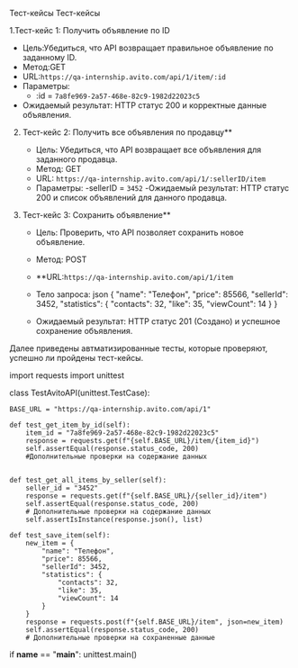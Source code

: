 Тест-кейсы
Тест-кейсы

1.Тест-кейс 1: Получить объявление по ID
   - Цель:Убедиться, что API возвращает правильное объявление по заданному ID.
   - Метод:GET
   - URL:`https://qa-internship.avito.com/api/1/item/:id`
   - Параметры:
     - :id = `7a8fe969-2a57-468e-82c9-1982d22023c5`
   - Ожидаемый результат: HTTP статус 200 и корректные данные объявления.

2. Тест-кейс 2: Получить все объявления по продавцу**
   - Цель: Убедиться, что API возвращает все объявления для заданного продавца.
   - Метод: GET
   - URL: `https://qa-internship.avito.com/api/1/:sellerID/item`
   - Параметры: 
     -sellerID = `3452`
   -Ожидаемый результат: HTTP статус 200 и список объявлений для данного продавца.

3. Тест-кейс 3: Сохранить объявление**
   - Цель: Проверить, что API позволяет сохранить новое объявление.
   - Метод: POST
   - **URL:`https://qa-internship.avito.com/api/1/item`
   - Тело запроса:
     json
     {
       "name": "Телефон",
       "price": 85566,
       "sellerId": 3452,
       "statistics": {
           "contacts": 32,
           "like": 35,
           "viewCount": 14
       }
     }
     
   - Ожидаемый результат: HTTP статус 201 (Создано) и успешное сохранение объявления.

Далее приведены автматизированные тесты, которые проверяют, успешно ли пройдены тест-кейсы. 

import requests
import unittest

class TestAvitoAPI(unittest.TestCase):
    
    BASE_URL = "https://qa-internship.avito.com/api/1"
    
    def test_get_item_by_id(self):
        item_id = "7a8fe969-2a57-468e-82c9-1982d22023c5"
        response = requests.get(f"{self.BASE_URL}/item/{item_id}")
        self.assertEqual(response.status_code, 200)
        #Дополнительные проверки на содержание данных
        
 
    def test_get_all_items_by_seller(self):
        seller_id = "3452"
        response = requests.get(f"{self.BASE_URL}/{seller_id}/item")
        self.assertEqual(response.status_code, 200)
        # Дополнительные проверки на содержание данных
        self.assertIsInstance(response.json(), list)

    def test_save_item(self):
        new_item = {
            "name": "Телефон",
            "price": 85566,
            "sellerId": 3452,
            "statistics": {
                "contacts": 32,
                "like": 35,
                "viewCount": 14
            }
        }
        response = requests.post(f"{self.BASE_URL}/item", json=new_item)
        self.assertEqual(response.status_code, 200)
        # Дополнительные проверки на сохраненные данные

if __name__ == "__main__":
    unittest.main()

